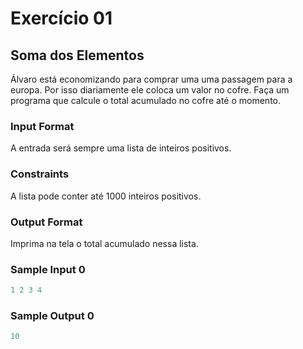 # Exercício 01

## Soma dos Elementos

Álvaro está economizando para comprar uma uma passagem para a europa. Por isso diariamente ele coloca um valor no cofre. Faça um programa que calcule o total acumulado no cofre até o momento.

### Input Format

A entrada será sempre uma lista de inteiros positivos.

### Constraints

A lista pode conter até 1000 inteiros positivos.

### Output Format

Imprima na tela o total acumulado nessa lista.

### Sample Input 0

```javascript
1 2 3 4
```

### Sample Output 0

```javascript
10
```


